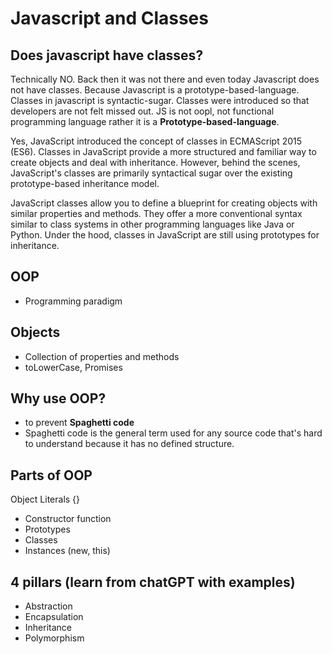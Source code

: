 # Javascript and Classes

## Does javascript have classes?
Technically NO. Back then it was not there and even today Javascript does not have classes. Because Javascript is a prototype-based-language. Classes in javascript is syntactic-sugar. Classes were introduced so that developers are not felt missed out. JS is not oopl, not functional programming language rather it is a **Prototype-based-language**.

Yes, JavaScript introduced the concept of classes in ECMAScript 2015 (ES6). Classes in JavaScript provide a more structured and familiar way to create objects and deal with inheritance. However, behind the scenes, JavaScript's classes are primarily syntactical sugar over the existing prototype-based inheritance model.

JavaScript classes allow you to define a blueprint for creating objects with similar properties and methods. They offer a more conventional syntax similar to class systems in other programming languages like Java or Python. Under the hood, classes in JavaScript are still using prototypes for inheritance.

## OOP
- Programming paradigm

## Objects
- Collection of properties and methods
- toLowerCase, Promises

## Why use OOP?
- to prevent **Spaghetti code**
- Spaghetti code is the general term used for any source code that's hard to understand because it has no defined structure.

## Parts of OOP
Object Literals {}

- Constructor function
- Prototypes
- Classes
- Instances (new, this)

## 4 pillars (learn from chatGPT with examples)
- Abstraction
- Encapsulation
- Inheritance
- Polymorphism